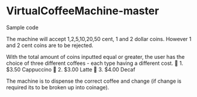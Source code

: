 # VirtualCoffeeMachine-master

Sample code

The machine will accept 1,2,5,10,20,50 cent, 1 and 2 dollar coins. However 1 and 2 cent coins are to be rejected.

With the total amount of coins inputted equal or greater, the user has the choice of three different coffees - each type having a different cost.
 1. $3.50 Cappuccino
 2. $3.00 Latte
 3. $4.00 Decaf

The machine is to dispense the correct coffee and change (if change is required its to be broken up into coinage).
